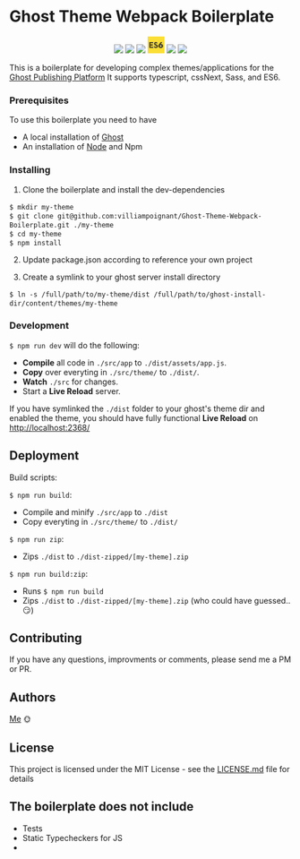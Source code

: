 # Ghost Theme Webpack Boilerplate
<p align="center">
  <img height="30px" src="https://ghost.org/logo.svg">
  <img height="30px" src="https://github.com/MoOx/postcss-cssnext/raw/master/logo/cssnext-256.png">
  <img height="30px" src="http://sass-lang.com/assets/img/styleguide/color-1c4aab2b.png">
  <img height="30px" src="https://raw.githubusercontent.com/github/explore/6c6508f34230f0ac0d49e847a326429eefbfc030/topics/es6/es6.png">
  <img height="30px" src="https://upload.wikimedia.org/wikipedia/commons/2/29/TypeScript_Logo_%28Blue%29.svg">
  <img height="30px" src="https://raw.githubusercontent.com/webpack/media/master/logo/icon.png">
</p>

This is a boilerplate for developing complex themes/applications for the [Ghost Publishing Platform](https://ghost.org)
It supports typescript, cssNext, Sass, and ES6.


### Prerequisites

To use this boilerplate you need to have
* A local installation of [Ghost](https://docs.ghost.org/v1.0.0/docs/install-local)
* An installation of [Node](https://nodejs.org/en/) and Npm

### Installing

1. Clone the boilerplate and install the dev-dependencies
  ```
  $ mkdir my-theme
  $ git clone git@github.com:villiampoignant/Ghost-Theme-Webpack-Boilerplate.git ./my-theme
  $ cd my-theme
  $ npm install
  ```

2. Update package.json according to reference your own project

3. Create a symlink to your ghost server install directory
  ```
  $ ln -s /full/path/to/my-theme/dist /full/path/to/ghost-install-dir/content/themes/my-theme
  ```

### Development

`$ npm run dev` will do the following:

* **Compile** all code in `./src/app` to `./dist/assets/app.js`.
* **Copy** over everyting in `./src/theme/` to `./dist/`.
* **Watch** `./src` for changes.
* Start a **Live Reload** server.

If you have symlinked the `./dist` folder to your ghost's theme dir and enabled the theme, you should have fully functional **Live Reload** on [http://localhost:2368/]()

## Deployment

Build scripts:

`$ npm run build`:
* Compile and minify `./src/app` to `./dist`
* Copy everyting in `./src/theme/` to `./dist/`

`$ npm run zip`:
* Zips `./dist` to `./dist-zipped/[my-theme].zip`

`$ npm run build:zip`:
* Runs `$ npm run build`
* Zips `./dist` to `./dist-zipped/[my-theme].zip` (who could have guessed.. :smirk:)

## Contributing

If you have any questions, improvments or comments, please send me a PM or PR.

## Authors

[Me](https://villi.am) :sun_with_face:

## License

This project is licensed under the MIT License - see the [LICENSE.md](LICENSE.md) file for details

## The boilerplate does not include

* Tests
* Static Typecheckers for JS
* 

